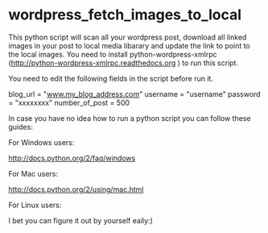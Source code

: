 wordpress_fetch_images_to_local
===============================

This python script will scan all your wordpress post, download all 
linked images in your post to local media libarary and update the 
link to point to the local images. You need to install 
python-wordpress-xmlrpc (http://python-wordpress-xmlrpc.readthedocs.org )
to run this script.

You need to edit the following fields in the script before run it.

blog_url = "www.my_blog_address.com"
username = "username"
password = "xxxxxxxx"
number_of_post = 500


In case you have no idea how to run a python script you can follow these guides:

For Windows users:

http://docs.python.org/2/faq/windows

For Mac users:

http://docs.python.org/2/using/mac.html

For Linux users:

I bet you can figure it out by yourself eaily:)


